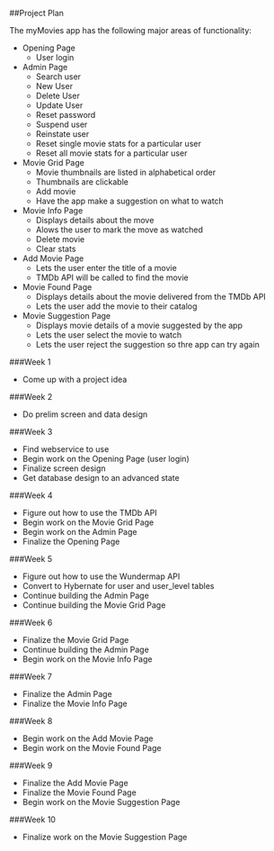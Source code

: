 ##Project Plan

The myMovies app has the following major areas of functionality:

* Opening Page
	* User login
* Admin Page
	* Search user
	* New User
	* Delete User
	* Update User
	* Reset password
	* Suspend user
	* Reinstate user
	* Reset single movie stats for a particular user
	* Reset all movie stats for a particular user
* Movie Grid Page
	* Movie thumbnails are listed in alphabetical order
	* Thumbnails are clickable
	* Add movie
	* Have the app make a suggestion on what to watch
* Movie Info Page
	* Displays details about the move
	* Alows the user to mark the move as watched
	* Delete movie
	* Clear stats
* Add Movie Page
	* Lets the user enter the title of a movie
	* TMDb API will be called to find the movie
* Movie Found Page
	* Displays details about the movie delivered from the TMDb API
	* Lets the user add the movie to their catalog
* Movie Suggestion Page
	* Displays movie details of a movie suggested by the app
	* Lets the user select the movie to watch
	* Lets the user reject the suggestion so thre app can try again


###Week 1
* Come up with a project idea

###Week 2
* Do prelim screen and data design

###Week 3
* Find webservice to use
* Begin work on the Opening Page (user login)
* Finalize screen design
* Get database design to an advanced state

###Week 4
* Figure out how to use the TMDb API
* Begin work on the Movie Grid Page
* Begin work on the Admin Page
* Finalize the Opening Page

###Week 5
* Figure out how to use the Wundermap API
* Convert to Hybernate for user and user_level tables
* Continue building the Admin Page
* Continue building the Movie Grid Page

###Week 6
* Finalize the Movie Grid Page
* Continue building the Admin Page
* Begin work on the Movie Info Page

###Week 7
* Finalize the Admin Page
* Finalize the Movie Info Page

###Week 8
* Begin work on the Add Movie Page
* Begin work on the Movie Found Page

###Week 9
* Finalize the Add Movie Page
* Finalize the Movie Found Page
* Begin work on the Movie Suggestion Page

###Week 10
* Finalize work on the Movie Suggestion Page


